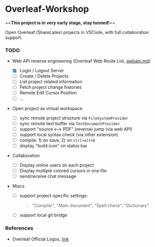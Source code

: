 # Overleaf-Workshop

==**This project is in very early stage, stay tunned!**==

Open Overleaf (ShareLatex) projects in VSCode, with full collaboration support.



### TODO

- Web API reverse engineering (Overleaf Web Route List, [webapi.md](./docs/webapi.md))

  - [x] Login / Logout Server
  - [ ] Create / Delete Projects
  - [ ] List project related information
  - [ ] Fetch project change histories
  - [ ] Remote Edit Cursor Position
  - [ ] ...

- Open project as virtual workspace

  - [ ] sync remote project structure via `FileSystemProvider`
  - [ ] sync remote text buffer via `TextDocumentProvider`
  - [ ] support "source <--> PDF" (reverse) jump (via web API)
  - [ ] support local syntax check (via other extension)
  - [ ] compile: 1) on save, 2) on `ctrl+alt+b`
  - [ ] display "build icon" on status bar

- Collaboration

  - [ ] Display online users on each project
  - [ ] Display multiple colored cursors in one file
  - [ ] send/receive chat message

- Miscs

  - [ ] support project-specific settings:

    > "Compiler", "Main document", "Spell check", "Dictionary"

  - [ ] support local git bridge



### References

- Overleaf Official Logos, [link](https://www.overleaf.com/for/partners/jlogos)
